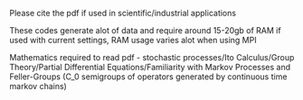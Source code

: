 Please cite the pdf if used in scientific/industrial applications

These codes generate alot of data and require around 15-20gb of RAM if used with current settings, RAM usage varies alot when using MPI 

Mathematics required to read pdf - stochastic processes/Ito Calculus/Group Theory/Partial Differential Equations/Familiarity with Markov Processes and Feller-Groups (C_0 semigroups of operators generated by continuous time markov chains)

